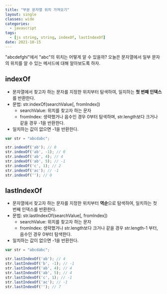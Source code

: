 ```yaml
---
title: "부분 문자열 위치 가져오기"
layout: single
classes: wide
categories:
  - javascript
tags:
  - [js string, string, indexOf, lastIndexOf]
date: 2021-10-15
---
```


"abcdefghi"에서 "abc"의 위치는 어떻게 알 수 있을까?
오늘은 문자열에서 일부 문자의 위치를 알 수 있는 메서드에 대해 알아보도록 하자.

## indexOf
* 문자열에서 찾고자 하는 문자를 지정한 위치부터 탐색하여, 일치하는 **첫 번째 인덱스**를 반환한다.
* 문법: str.indexOf(searchValue[, fromIndex])
  * searchValue: 위치를 찾고자 하는 문자
  * fromIndex: 생략했거나 음수인 경우 0부터 탐색하며, str.length보다 크거나 같을 경우 -1을 반환한다.
* 일치하는 값이 없으면 -1을 반환한다.

```javascript
var str = "abcdabc";

str.indexOf('ab'); // 0
str.indexOf('ab', -1); // 0
str.indexOf('ab', 4); // 4
str.indexOf('ab', 5); // -1
str.indexOf('c', 1); // 2
str.indexOf('ac'); // -1
str.indexOf(''); // 0
```

## lastIndexOf
* 문자열에서 찾고자 하는 문자를 지정한 위치부터 **역순**으로 탐색하여, 일치하는 첫 번째 인덱스를 반환한다.
* 문법: str.lastIndexOf(searchValue[, fromIndex])
  * searchValue: 위치를 찾고자 하는 문자
  * fromIndex: 생략했거나 str.length보다 크거나 같을 경우 str.length-1 부터, 음수인 경우 0부터 탐색한다.
* 일치하는 값이 없으면 -1을 반환한다.

```javascript
var str = "abcdabc";

str.lastIndexOf('ab'); // 4
str.lastIndexOf('b', -1); // -1
str.lastIndexOf('ab', 4); // 4
str.lastIndexOf('ab', 5); // 4
str.lastIndexOf('c', 1); // -1
str.lastIndexOf('ac'); // -1
str.lastIndexOf(''); // 7
```